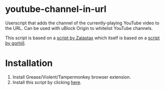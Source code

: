 # youtube-channel-in-url
Userscript that adds the channel of the currently-playing YouTube video to the URL. Can be used with uBlock Origin to whitelist YouTube channels.

This script is based on a [script by Zalastax](https://greasyfork.org/en/scripts/22308-youtube-whitelist-channels-in-ublock-origin) which itself is based on a [script by gorhill](https://greasyfork.org/en/scripts/13226-youtube-whitelist-channels-in-ublock-origin).

# Installation
1. Install Grease/Violent/Tampermonkey browser extension.
2. Install this script by clicking [here](https://github.com/fishstik/youtube-channel-in-url/raw/main/yt-chan-url.user.js).
